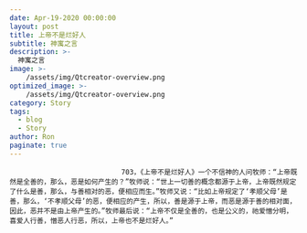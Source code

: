 ```yaml
---
date: Apr-19-2020 00:00:00
layout: post
title: 上帝不是烂好人
subtitle: 神寓之言
description: >-
  神寓之言
image: >-
    /assets/img/Qtcreator-overview.png
optimized_image: >-
    /assets/img/Qtcreator-overview.png
category: Story
tags:
  - blog
  - Story
author: Ron
paginate: true
---
```


							　　703，《上帝不是烂好人》一个不信神的人问牧师：“上帝既然是全善的，那么，恶是如何产生的？”牧师说：“世上一切善的概念都源于上帝，上帝既然规定了什么是善，那么，与善相对的恶，便相应而生。”牧师又说：“比如上帝规定了‘孝顺父母’是善，那么，‘不孝顺父母’的恶，便相应的产生，所以，善是源于上帝，而恶是源于善的相对面，因此，恶并不是由上帝产生的。”牧师最后说：“上帝不仅是全善的，也是公义的，祂爱憎分明，喜爱人行善，憎恶人行恶，所以，上帝也不是烂好人。”
							
							
						
